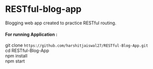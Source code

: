 # RESTful-blog-app

Blogging web app created to practice RESTful routing. 

#### For running Application :

git clone `https://github.com/harshitjaiswal27/RESTful-Blog-App.git`<br/>
cd RESTful-Blog-App<br/>
npm install<br/>
npm start<br/>


